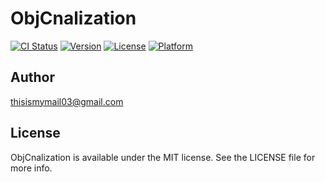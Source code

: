 # ObjCnalization

[![CI Status](http://img.shields.io/travis/m1a7/ObjCnalization.svg?style=flat)](https://travis-ci.org/m1a7/ObjCnalization)
[![Version](https://img.shields.io/cocoapods/v/ObjCnalization.svg?style=flat)](http://cocoapods.org/pods/ObjCnalization)
[![License](https://img.shields.io/cocoapods/l/ObjCnalization.svg?style=flat)](http://cocoapods.org/pods/ObjCnalization)
[![Platform](https://img.shields.io/cocoapods/p/ObjCnalization.svg?style=flat)](http://cocoapods.org/pods/ObjCnalization)


## Author

thisismymail03@gmail.com

## License

ObjCnalization is available under the MIT license. See the LICENSE file for more info.
